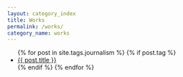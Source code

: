 ```yaml
---
layout: category_index
title: Works
permalink: /works/
category_name: works
---
```


<ul class="mt-1 mt-lg-2 mr-2 mr-lg-3">
      {% for post in site.tags.journalism %}
        {% if post.tag %}
        <li class="inline-block block-lg text-right ml-1 ml-lg-0">
          <a class="italic no-underline h4" href="{{ my_page.url | prepend: site.baseurl }}">
            {{ post.title }}
          </a>
        </li>
        {% endif %}
      {% endfor %}
    </ul>
